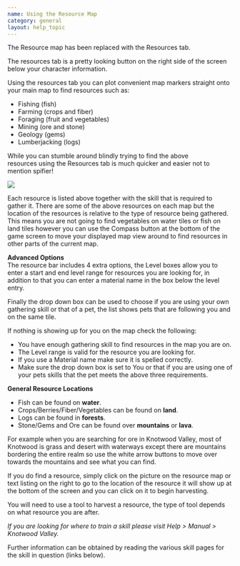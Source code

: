 ```yaml
---
name: Using the Resource Map
category: general
layout: help_topic
---
```

The Resource map has been replaced with the Resources tab.

The resources tab is a pretty looking button on the right side of the screen below your character information.

Using the resources tab you can plot convenient map markers straight onto your main map to find resources such as:

*   Fishing (fish)
*   Farming (crops and fiber)
*   Foraging (fruit and vegetables)
*   Mining (ore and stone)
*   Geology (gems)
*   Lumberjacking (logs)

While you can stumble around blindly trying to find the above resources using the Resources tab is much quicker and easier not to mention spifier!

![](http://www.forlornonline.com/images/resourcebar3.jpg?x=1)

Each resource is listed above together with the skill that is required to gather it. There are some of the above resources on each map but the location of the resources is relative to the type of resource being gathered. This means you are not going to find vegetables on water tiles or fish on land tiles however you can use the Compass button at the bottom of the game screen to move your displayed map view around to find resources in other parts of the current map.

**Advanced Options**  
The resource bar includes 4 extra options, the Level boxes allow you to enter a start and end level range for resources you are looking for, in addition to that you can enter a material name in the box below the level entry.

Finally the drop down box can be used to choose if you are using your own gathering skill or that of a pet, the list shows pets that are following you and on the same tile.

If nothing is showing up for you on the map check the following:

*   You have enough gathering skill to find resources in the map you are on.
*   The Level range is valid for the resource you are looking for.
*   If you use a Material name make sure it is spelled correctly.
*   Make sure the drop down box is set to You or that if you are using one of your pets skills that the pet meets the above three requirements.

**General Resource Locations**

*   Fish can be found on **water**.
*   Crops/Berries/Fiber/Vegetables can be found on **land**.
*   Logs can be found in **forests**.
*   Stone/Gems and Ore can be found over **mountains** or **lava**.

For example when you are searching for ore in Knotwood Valley, most of Knotwood is grass and desert with waterways except there are mountains bordering the entire realm so use the white arrow buttons to move over towards the mountains and see what you can find.

If you do find a resource, simply click on the picture on the resource map or text listing on the right to go to the location of the resource it will show up at the bottom of the screen and you can click on it to begin harvesting.

You will need to use a tool to harvest a resource, the type of tool depends on what resource you are after.

_If you are looking for where to train a skill please visit Help > Manual > Knotwood Valley._

Further information can be obtained by reading the various skill pages for the skill in question (links below).